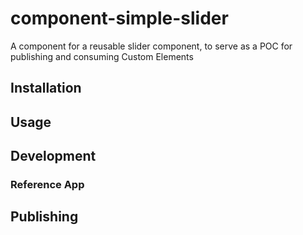 # component-simple-slider
A component for a reusable slider component, to serve as a POC for publishing and consuming Custom Elements 

## Installation


## Usage


## Development


### Reference App


## Publishing